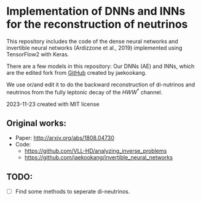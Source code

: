 # Implementation of DNNs and INNs for the reconstruction of neutrinos

This repository includes the code of the dense neural networks and invertible neural networks (Ardizzone et al., 2019) implemented using TensorFlow2 with Keras.

There are a few models in this repository: Our DNNs (AE) and INNs, which are the edited fork from [GitHub](https://github.com/jaekookang/invertible_neural_networks) created by jaekookang.

We use or/and edit it to do the backward reconstruction of di-nutrinos and neutrinos from the fully leptonic decay of the $HWW^{*}$ channel.

 
2023-11-23 created with MIT license


## Original works:
- Paper: http://arxiv.org/abs/1808.04730
- Code: 
    - https://github.com/VLL-HD/analyzing_inverse_problems
	- https://github.com/jaekookang/invertible_neural_networks

## TODO:
- [ ] Find some methods to seperate di-neutrinos.
